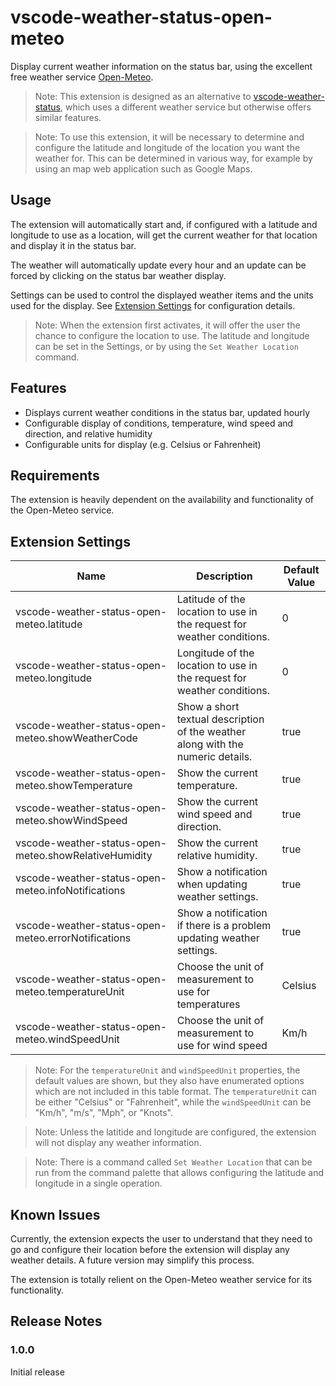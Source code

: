# vscode-weather-status-open-meteo

Display current weather information on the status bar, using the excellent free weather service [Open-Meteo](https://open-meteo.com/).

> Note: This extension is designed as an alternative to [vscode-weather-status](https://github.com/Motivesoft/vscode-weather-status), which uses a different weather service but otherwise offers similar features.

> Note: To use this extension, it will be necessary to determine and configure the latitude and longitude of the location you want the weather for. This can be determined in various way, for example by using an map web application such as Google Maps.  

## Usage

The extension will automatically start and, if configured with a latitude and longitude to use as a location, will get the current weather for that location and display it in the status bar.

The weather will automatically update every hour and an update can be forced by clicking on the status bar weather display.

Settings can be used to control the displayed weather items and the units used for the display. See [Extension Settings](#extension-settings) for configuration details.

> Note: When the extension first activates, it will offer the user the chance to configure the location to use. The latitude and longitude can be set in the Settings, or by using the `Set Weather Location` command.

## Features

* Displays current weather conditions in the status bar, updated hourly
* Configurable display of conditions, temperature, wind speed and direction, and relative humidity
* Configurable units for display (e.g. Celsius or Fahrenheit)

## Requirements

The extension is heavily dependent on the availability and functionality of the Open-Meteo service.

## Extension Settings

| Name | Description | Default Value |
|------|-------------|---------------|
| vscode-weather-status-open-meteo.latitude | Latitude of the location to use in the request for weather conditions. | 0 |
| vscode-weather-status-open-meteo.longitude | Longitude of the location to use in the request for weather conditions. | 0 |
| vscode-weather-status-open-meteo.showWeatherCode | Show a short textual description of the weather along with the numeric details. | true |
| vscode-weather-status-open-meteo.showTemperature | Show the current temperature. | true |
| vscode-weather-status-open-meteo.showWindSpeed | Show the current wind speed and direction. | true |
| vscode-weather-status-open-meteo.showRelativeHumidity | Show the current relative humidity. | true |
| vscode-weather-status-open-meteo.infoNotifications | Show a notification when updating weather settings. | true |
| vscode-weather-status-open-meteo.errorNotifications | Show a notification if there is a problem updating weather settings. | true |
| vscode-weather-status-open-meteo.temperatureUnit | Choose the unit of measurement to use for temperatures | Celsius |
| vscode-weather-status-open-meteo.windSpeedUnit | Choose the unit of measurement to use for wind speed | Km/h |

> Note: For the `temperatureUnit` and `windSpeedUnit` properties, the default values are shown, but they also have enumerated options which are not included in this table format. The `temperatureUnit` can be either "Celsius" or "Fahrenheit", while the `windSpeedUnit` can be "Km/h", "m/s", "Mph", or "Knots".

> Note: Unless the latitide and longitude are configured, the extension will not display any weather information.

> Note: There is a command called `Set Weather Location` that can be run from the command palette that allows configuring the latitude and longitude in a single operation.

## Known Issues

Currently, the extension expects the user to understand that they need to go and configure their location before the extension will display any weather details. A future version may simplify this process.

The extension is totally relient on the Open-Meteo weather service for its functionality.

## Release Notes

### 1.0.0

Initial release